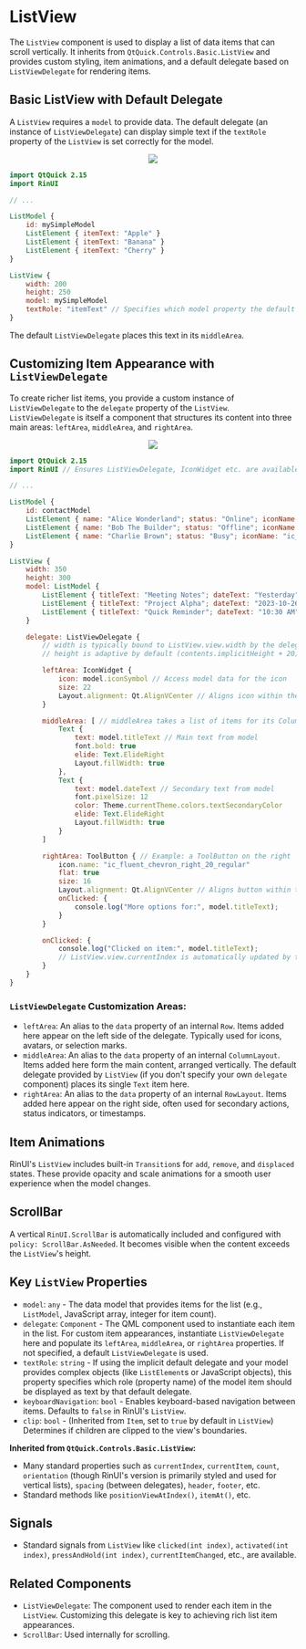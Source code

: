 # ListView

The `ListView` component is used to display a list of data items that can scroll vertically. It inherits from `QtQuick.Controls.Basic.ListView` and provides custom styling, item animations, and a default delegate based on `ListViewDelegate` for rendering items.

## Basic ListView with Default Delegate

A `ListView` requires a `model` to provide data. The default delegate (an instance of `ListViewDelegate`) can display simple text if the `textRole` property of the `ListView` is set correctly for the model.

<div align="center">
  <img src="/assets/images/ListAndCollections/ListView/listview-basic.png"> <!-- Placeholder: image path to be confirmed or created -->
</div>

```qml
import QtQuick 2.15
import RinUI

// ...

ListModel {
    id: mySimpleModel
    ListElement { itemText: "Apple" }
    ListElement { itemText: "Banana" }
    ListElement { itemText: "Cherry" }
}

ListView {
    width: 200
    height: 250
    model: mySimpleModel
    textRole: "itemText" // Specifies which model property the default delegate should display
}
```
The default `ListViewDelegate` places this text in its `middleArea`.

## Customizing Item Appearance with `ListViewDelegate`

To create richer list items, you provide a custom instance of `ListViewDelegate` to the `delegate` property of the `ListView`. `ListViewDelegate` is itself a component that structures its content into three main areas: `leftArea`, `middleArea`, and `rightArea`.

<div align="center">
  <img src="/assets/images/ListAndCollections/ListView/listview-custom-delegate.png"> <!-- Placeholder: image path to be confirmed or created -->
</div>

```qml
import QtQuick 2.15
import RinUI // Ensures ListViewDelegate, IconWidget etc. are available

// ...

ListModel {
    id: contactModel
    ListElement { name: "Alice Wonderland"; status: "Online"; iconName: "ic_fluent_person_20_filled" }
    ListElement { name: "Bob The Builder"; status: "Offline"; iconName: "ic_fluent_person_20_regular" }
    ListElement { name: "Charlie Brown"; status: "Busy"; iconName: "ic_fluent_person_prohibited_20_filled" }
}

ListView {
    width: 350
    height: 300
    model: ListModel {
        ListElement { titleText: "Meeting Notes"; dateText: "Yesterday"; iconSymbol: "ic_fluent_document_20_regular" }
        ListElement { titleText: "Project Alpha"; dateText: "2023-10-26"; iconSymbol: "ic_fluent_folder_20_regular" }
        ListElement { titleText: "Quick Reminder"; dateText: "10:30 AM"; iconSymbol: "ic_fluent_alert_20_regular" }
    }

    delegate: ListViewDelegate {
        // width is typically bound to ListView.view.width by the delegate itself
        // height is adaptive by default (contents.implicitHeight + 20)

        leftArea: IconWidget {
            icon: model.iconSymbol // Access model data for the icon
            size: 22
            Layout.alignment: Qt.AlignVCenter // Aligns icon within the Row of leftArea
        }

        middleArea: [ // middleArea takes a list of items for its ColumnLayout
            Text {
                text: model.titleText // Main text from model
                font.bold: true
                elide: Text.ElideRight
                Layout.fillWidth: true
            },
            Text {
                text: model.dateText // Secondary text from model
                font.pixelSize: 12
                color: Theme.currentTheme.colors.textSecondaryColor
                elide: Text.ElideRight
                Layout.fillWidth: true
            }
        ]

        rightArea: ToolButton { // Example: a ToolButton on the right
            icon.name: "ic_fluent_chevron_right_20_regular"
            flat: true
            size: 16
            Layout.alignment: Qt.AlignVCenter // Aligns button within the RowLayout of rightArea
            onClicked: {
                console.log("More options for:", model.titleText);
            }
        }

        onClicked: {
            console.log("Clicked on item:", model.titleText);
            // ListView.view.currentIndex is automatically updated by the delegate's default onClicked handler
        }
    }
}
```

### `ListViewDelegate` Customization Areas:
*   `leftArea`: An alias to the `data` property of an internal `Row`. Items added here appear on the left side of the delegate. Typically used for icons, avatars, or selection marks.
*   `middleArea`: An alias to the `data` property of an internal `ColumnLayout`. Items added here form the main content, arranged vertically. The default delegate provided by `ListView` (if you don't specify your own `delegate` component) places its single `Text` item here.
*   `rightArea`: An alias to the `data` property of an internal `RowLayout`. Items added here appear on the right side, often used for secondary actions, status indicators, or timestamps.

## Item Animations

RinUI's `ListView` includes built-in `Transition`s for `add`, `remove`, and `displaced` states. These provide opacity and scale animations for a smooth user experience when the model changes.

## ScrollBar

A vertical `RinUI.ScrollBar` is automatically included and configured with `policy: ScrollBar.AsNeeded`. It becomes visible when the content exceeds the `ListView`'s height.

## Key `ListView` Properties

*   `model`: `any` - The data model that provides items for the list (e.g., `ListModel`, JavaScript array, integer for item count).
*   `delegate`: `Component` - The QML component used to instantiate each item in the list. For custom item appearances, instantiate `ListViewDelegate` here and populate its `leftArea`, `middleArea`, or `rightArea` properties. If not specified, a default `ListViewDelegate` is used.
*   `textRole`: `string` - If using the implicit default delegate and your model provides complex objects (like `ListElement`s or JavaScript objects), this property specifies which role (property name) of the model item should be displayed as text by that default delegate.
*   `keyboardNavigation`: `bool` - Enables keyboard-based navigation between items. Defaults to `false` in RinUI's `ListView`.
*   `clip`: `bool` - (Inherited from `Item`, set to `true` by default in `ListView`) Determines if children are clipped to the view's boundaries.

**Inherited from `QtQuick.Controls.Basic.ListView`:**
*   Many standard properties such as `currentIndex`, `currentItem`, `count`, `orientation` (though RinUI's version is primarily styled and used for vertical lists), `spacing` (between delegates), `header`, `footer`, etc.
*   Standard methods like `positionViewAtIndex()`, `itemAt()`, etc.

## Signals

*   Standard signals from `ListView` like `clicked(int index)`, `activated(int index)`, `pressAndHold(int index)`, `currentItemChanged`, etc., are available.

## Related Components
*   `ListViewDelegate`: The component used to render each item in the `ListView`. Customizing this delegate is key to achieving rich list item appearances.
*   `ScrollBar`: Used internally for scrolling.

```
